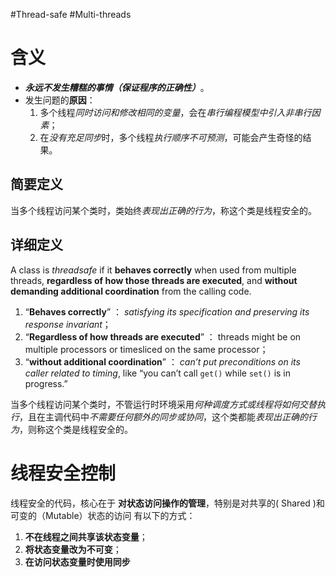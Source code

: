 #Thread-safe #Multi-threads
# 含义
- ***永远不发生糟糕的事情（保证程序的正确性）***。
- 发生问题的**原因**：
	1. 多个线程*同时访问和修改相同的变量*，会在*串行编程模型中引入非串行因素*；
	2. 在*没有充足同步*时，多个线程*执行顺序不可预测*，可能会产生奇怪的结果。

## 简要定义
当多个线程访问某个类时，类始终*表现出正确的行为*，称这个类是线程安全的。

## 详细定义
A class  is _threadsafe_ if it **behaves correctly** when used from multiple threads, **regardless of how those threads are executed**, and **without demanding additional coordination** from the calling code.

1. “**Behaves correctly**” ： *satisfying its specification and preserving its response invariant*；
2. “**Regardless of how threads are executed**” ： threads might be on multiple processors or timesliced on the same processor；
3. “**without additional coordination**” ： *can’t put preconditions on its caller related to timing*, like “you can’t call `get()` while `set()` is in progress.”

当多个线程访问某个类时，不管运行时环境采用*何种调度方式或线程将如何交替执行*，且在主调代码中*不需要任何额外的同步或协同*，这个类都能*表现出正确的行为*，则称这个类是线程安全的。


# 线程安全控制
线程安全的代码，核心在于
**对状态访问操作的管理**，特别是对共享的( Shared )和可变的（Mutable）状态的访问
有以下的方式：
1. **不在线程之间共享该状态变量**；
2. **将状态变量改为不可变**；
3. **在访问状态变量时使用同步**






